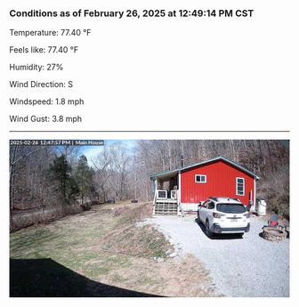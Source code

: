 ### Conditions as of February 26, 2025 at 12:49:14 PM CST 

Temperature: 77.40 &deg;F

Feels like: 77.40 &deg;F

Humidity: 27%

Wind Direction: S

Windspeed: 1.8 mph

Wind Gust: 3.8 mph

---

<img src="./images/latest.jpeg"/>

